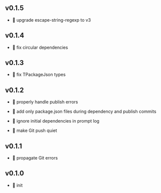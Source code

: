 ## v0.1.5

* 🐞 upgrade escape-string-regexp to v3

## v0.1.4

* 🐞 fix circular dependencies

## v0.1.3

* 🐞 fix TPackageJson types

## v0.1.2

* 🐞 properly handle publish errors

* 🐞 add only package.json files during dependency and publish commits

* 🐞 ignore initial dependencies in prompt log

* 🐞 make Git push quiet

## v0.1.1

* 🐞 propagate Git errors

## v0.1.0

* 🐣 init

